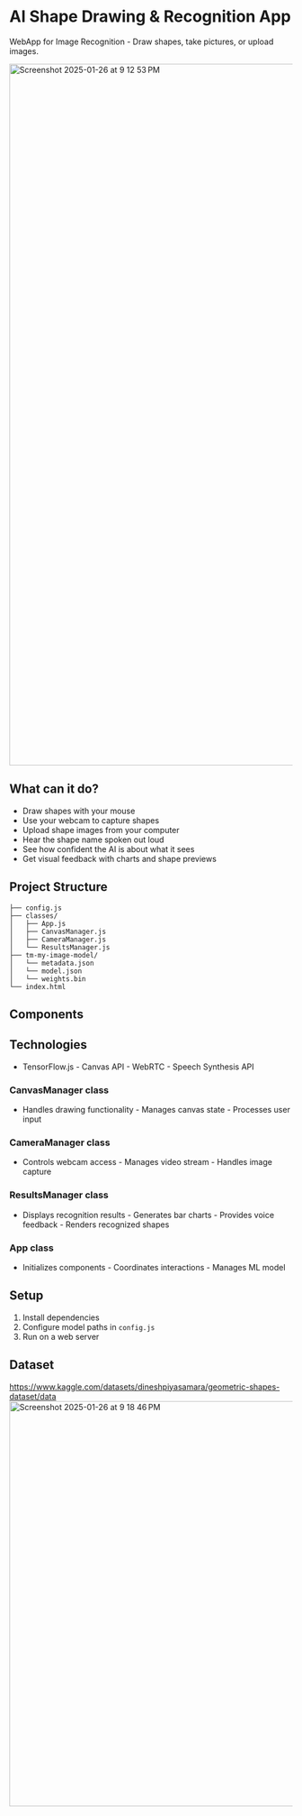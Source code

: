 # AI Shape Drawing & Recognition App

WebApp for Image Recognition - Draw shapes, take pictures, or upload images.

<img width="1245" alt="Screenshot 2025-01-26 at 9 12 53 PM" src="https://github.com/user-attachments/assets/d5fb22fe-c08b-4e36-8690-2fbf373bdc3a" />

## What can it do?

- Draw shapes with your mouse
- Use your webcam to capture shapes
- Upload shape images from your computer
- Hear the shape name spoken out loud
- See how confident the AI is about what it sees
- Get visual feedback with charts and shape previews

## Project Structure

```
├── config.js
├── classes/
│   ├── App.js         
│   ├── CanvasManager.js    
│   ├── CameraManager.js   
│   └── ResultsManager.js  
├── tm-my-image-model/
│   └── metadata.json
│   └── model.json
│   └── weights.bin
└── index.html
```
## Components

## Technologies
- TensorFlow.js - Canvas API - WebRTC - Speech Synthesis API

### CanvasManager class
- Handles drawing functionality - Manages canvas state - Processes user input

### CameraManager class
- Controls webcam access - Manages video stream - Handles image capture

### ResultsManager class
- Displays recognition results - Generates bar charts - Provides voice feedback - Renders recognized shapes

### App class
- Initializes components - Coordinates interactions - Manages ML model

## Setup

1. Install dependencies
2. Configure model paths in `config.js`
3. Run on a web server

## Dataset
https://www.kaggle.com/datasets/dineshpiyasamara/geometric-shapes-dataset/data
<img width="719" alt="Screenshot 2025-01-26 at 9 18 46 PM" src="https://github.com/user-attachments/assets/a0d15124-b65c-41a9-872d-e9352a58a2fd" />

